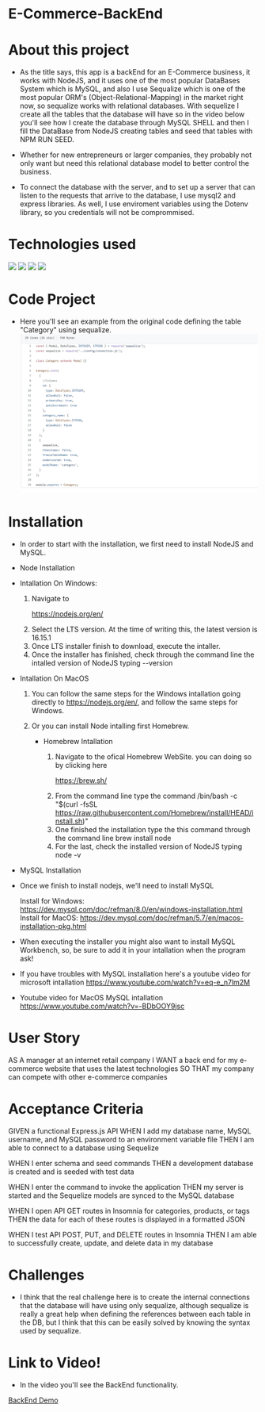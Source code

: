 # E-Commerce-BackEnd

# About this project 
* As the title says, this app is a backEnd for an E-Commerce business, it works with NodeJS, and it uses one of the most popular DataBases System which is MySQL, and also I use Sequalize which is one of the most popular ORM's (Object-Relational-Mapping) in the market right now, so sequalize works with relational databases. With sequelize I create all the tables that the database will have so in the video below you'll see how I create the database through MySQL SHELL and then I fill the DataBase from NodeJS creating tables and seed that tables with NPM RUN SEED.

* Whether for new entrepreneurs or larger companies, they probably not only want but need this relational database model to better control the business.

* To connect the database with the server, and to set up a server that can listen to the requests that arrive to the database, I use mysql2 and express libraries. As well, I use enviroment variables using the Dotenv library, so you credentials will not be comprommised.

# Technologies used
<div style="display=flex flex-row flex-wrap">
    <img src="https://img.shields.io/badge/-JavaScript-F7DF1E?logo=javascript&logoColor=fff">
    <img src="https://img.shields.io/badge/-Node.js-339933?logo=node.js&logoColor=fff">
    <img src="https://img.shields.io/badge/-MySQL-003B57?logo=mysql&logoColor=fff">
    <img src="https://img.shields.io/badge/-GitHub-181717?logo=github&logoColor=fff">
</div>

# Code Project 

* Here you'll see an example from the original code defining the table "Category" using sequalize.
!["Code from category table"](assets/screenshots/tablesCode.jpg)


# Installation 



* In order to start with the installation, we first need to install NodeJS and MySQL.

* Node Installation

* Intallation On Windows:
    
    1. Navigate to <p><a src="https://nodejs.org/en/">https://nodejs.org/en/</a></p>
    2. Select the LTS version. At the time of writing this, the latest version is 16.15.1
    3. Once LTS installer finish to download, execute the intaller.
    4. Once the installer has finished, check through the command line the intalled version of NodeJS typing
             --version

* Intallation On MacOS

    1. You can follow the same steps for the Windows intallation going directly to <a src="https://nodejs.org/en/">https://nodejs.org/en/</a>, and follow the same steps for Windows.
    2. Or you can install Node intalling first Homebrew.

        * Homebrew Intallation

            1. Navigate to the ofical Homebrew WebSite. you can doing so by clicking here <p><a src="https://brew.sh/">https://brew.sh/</a></p>
            2. From the command line type the command 
            /bin/bash -c "$(curl -fsSL https://raw.githubusercontent.com/Homebrew/install/HEAD/install.sh)"
            3. One finished the installation type the this command through the command line
            brew install node
            4. For the last, check the installed version of NodeJS typing 
            node -v


* MySQL Installation 

* Once we finish to install nodejs, we'll need to install MySQL 

    Install for Windows: <a src="https://dev.mysql.com/doc/refman/8.0/en/windows-installation.html">https://dev.mysql.com/doc/refman/8.0/en/windows-installation.html</a>
    Install for MacOS: <a src="https://dev.mysql.com/doc/refman/5.7/en/macos-installation-pkg.html">https://dev.mysql.com/doc/refman/5.7/en/macos-installation-pkg.html</a>

* When executing the installer you might also want to install MySQL Workbench, so, be sure to add it in your intallation when the program ask!
* If you have troubles with MySQL installation here's a youtube video for microsoft intallation <a src="https://www.youtube.com/watch?v=eq-e_n7lm2M">https://www.youtube.com/watch?v=eq-e_n7lm2M</a>

* Youtube video for MacOS MySQL intallation <a src="https://www.youtube.com/watch?v=-BDbOOY9jsc">https://www.youtube.com/watch?v=-BDbOOY9jsc</a>


# User Story

AS A manager at an internet retail company
I WANT a back end for my e-commerce website that uses the latest technologies
SO THAT my company can compete with other e-commerce companies

# Acceptance Criteria

GIVEN a functional Express.js API
WHEN I add my database name, MySQL username, and MySQL password to an environment variable file
THEN I am able to connect to a database using Sequelize

WHEN I enter schema and seed commands
THEN a development database is created and is seeded with test data

WHEN I enter the command to invoke the application
THEN my server is started and the Sequelize models are synced to the MySQL database

WHEN I open API GET routes in Insomnia for categories, products, or tags
THEN the data for each of these routes is displayed in a formatted JSON

WHEN I test API POST, PUT, and DELETE routes in Insomnia
THEN I am able to successfully create, update, and delete data in my database




# Challenges
* I think that the real challenge here is to create the internal connections that the database will have using only sequalize, although sequalize is really a great help when defining the references between each table in the DB, but I think that this can be easily solved by knowing the syntax used by sequalize.


# Link to Video!
* In the video you'll see the BackEnd functionality.
<div><a href="https://drive.google.com/file/d/1UsbSQ5RegvqVPKQghQcotLU7-IixRx02/view?usp=sharing">BackEnd Demo</a></div>

